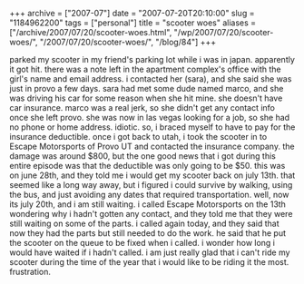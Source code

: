 +++
archive = ["2007-07"]
date = "2007-07-20T20:10:00"
slug = "1184962200"
tags = ["personal"]
title = "scooter woes"
aliases = ["/archive/2007/07/20/scooter-woes.html", "/wp/2007/07/20/scooter-woes/", "/2007/07/20/scooter-woes/", "/blog/84"]
+++

parked my scooter in my friend's parking lot while i was in japan.
apparently it got hit. there was a note left in the apartment complex's
office with the girl's name and email address. i contacted her (sara), and
she said she was just in provo a few days. sara had met some dude named
marco, and she was driving his car for some reason when she hit mine. she
doesn't have car insurance. marco was a real jerk, so she didn't get any
contact info once she left provo. she was now in las vegas looking for
a job, so she had no phone or home address. idiotic. so, i braced myself
to have to pay for the insurance deductible. once i got back to utah,
i took the scooter in to Escape Motorsports of Provo UT and contacted the
insurance company. the damage was around $800, but the one good news that
i got during this entire episode was that the deductible was only going to
be $50. this was on june 28th, and they told me i would get my scooter
back on july 13th. that seemed like a long way away, but i figured i could
survive by walking, using the bus, and just avoiding any dates that
required transportation. well, now its july 20th, and i am still waiting.
i called Escape Motorsports on the 13th wondering why i hadn't gotten any
contact, and they told me that they were still waiting on some of the
parts. i called again today, and they said that now they had the parts but
still needed to do the work. he said that he put the scooter on the queue
to be fixed when i called. i wonder how long i would have waited if
i hadn't called. i am just really glad that i can't ride my scooter during
the time of the year that i would like to be riding it the most.
frustration.

